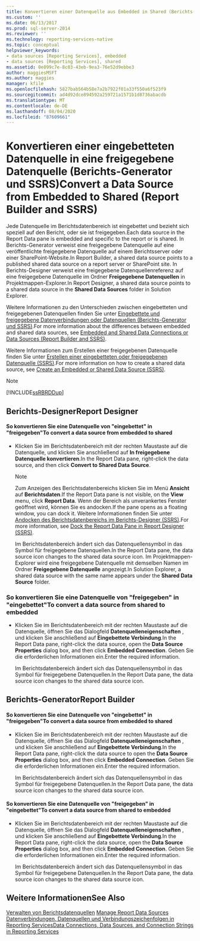```yaml
---
title: Konvertieren einer Datenquelle aus Embedded in Shared (Berichts-Generator und SSRS) | Microsoft-Dokumentation
ms.custom: ''
ms.date: 06/13/2017
ms.prod: sql-server-2014
ms.reviewer: ''
ms.technology: reporting-services-native
ms.topic: conceptual
helpviewer_keywords:
- data sources [Reporting Services], embedded
- data sources [Reporting Services], shared
ms.assetid: 0e099c7e-8c03-43eb-9ea3-76e52d9ebbe3
author: maggiesMSFT
ms.author: maggies
manager: kfile
ms.openlocfilehash: 5827bab564b58e7a2b7922f01a33f550a6f523f9
ms.sourcegitcommit: ad4d92dce894592a259721a1571b1d8736abacdb
ms.translationtype: MT
ms.contentlocale: de-DE
ms.lasthandoff: 08/04/2020
ms.locfileid: "87609661"
---
```

# <a name="convert-a-data-source-from-embedded-to-shared-report-builder-and-ssrs"></a><span data-ttu-id="ac7c1-102">Konvertieren einer eingebetteten Datenquelle in eine freigegebene Datenquelle (Berichts-Generator und SSRS)</span><span class="sxs-lookup"><span data-stu-id="ac7c1-102">Convert a Data Source from Embedded to Shared (Report Builder and SSRS)</span></span>
  <span data-ttu-id="ac7c1-103">Jede Datenquelle im Berichtsdatenbereich ist eingebettet und bezieht sich speziell auf den Bericht, oder sie ist freigegeben.</span><span class="sxs-lookup"><span data-stu-id="ac7c1-103">Each data source in the Report Data pane is embedded and specific to the report or is shared.</span></span> <span data-ttu-id="ac7c1-104">In Berichts-Generator verweist eine freigegebene Datenquelle auf eine veröffentlichte freigegebene Datenquelle auf einem Berichtsserver oder einer SharePoint-Website.</span><span class="sxs-lookup"><span data-stu-id="ac7c1-104">In Report Builder, a shared data source points to a published shared data source on a report server or SharePoint site.</span></span> <span data-ttu-id="ac7c1-105">In Berichts-Designer verweist eine freigegebene Datenquellenreferenz auf eine freigegebene Datenquelle im Ordner **Freigegebene Datenquellen** in Projektmappen-Explorer.</span><span class="sxs-lookup"><span data-stu-id="ac7c1-105">In Report Designer, a shared data source points to a shared data source in the **Shared Data Sources** folder in Solution Explorer.</span></span>  
  
 <span data-ttu-id="ac7c1-106">Weitere Informationen zu den Unterschieden zwischen eingebetteten und freigegebenen Datenquellen finden Sie unter [Eingebettete und freigegebene Datenverbindungen oder Datenquellen (Berichts-Generator und SSRS)](../embedded-and-shared-data-connections-or-data-sources-report-builder-and-ssrs.md).</span><span class="sxs-lookup"><span data-stu-id="ac7c1-106">For more information about the differences between embedded and shared data sources, see [Embedded and Shared Data Connections or Data Sources &#40;Report Builder and SSRS&#41;](../embedded-and-shared-data-connections-or-data-sources-report-builder-and-ssrs.md).</span></span>  
  
 <span data-ttu-id="ac7c1-107">Weitere Informationen zum Erstellen einer freigegebenen Datenquelle finden Sie unter [Erstellen einer eingebetteten oder freigegebenen Datenquelle (SSRS)](../create-an-embedded-or-shared-data-source-ssrs.md).</span><span class="sxs-lookup"><span data-stu-id="ac7c1-107">For more information on how to create a shared data source, see [Create an Embedded or Shared Data Source &#40;SSRS&#41;](../create-an-embedded-or-shared-data-source-ssrs.md).</span></span>  
  
> [!NOTE]  
>  [!INCLUDE[ssRBRDDup](../../includes/ssrbrddup-md.md)]  
  
## <a name="report-designer"></a><span data-ttu-id="ac7c1-108">Berichts-Designer</span><span class="sxs-lookup"><span data-stu-id="ac7c1-108">Report Designer</span></span>  
  
#### <a name="to-convert-a-data-source-from-embedded-to-shared"></a><span data-ttu-id="ac7c1-109">So konvertieren Sie eine Datenquelle von "eingebettet" in "freigegeben"</span><span class="sxs-lookup"><span data-stu-id="ac7c1-109">To convert a data source from embedded to shared</span></span>  
  
-   <span data-ttu-id="ac7c1-110">Klicken Sie im Berichtsdatenbereich mit der rechten Maustaste auf die Datenquelle, und klicken Sie anschließend auf **In freigegebene Datenquelle konvertieren**.</span><span class="sxs-lookup"><span data-stu-id="ac7c1-110">In the Report Data pane, right-click the data source, and then click **Convert to Shared Data Source**.</span></span>  
  
    > [!NOTE]  
    >  <span data-ttu-id="ac7c1-111">Zum Anzeigen des Berichtsdatenbereichs klicken Sie im Menü **Ansicht** auf **Berichtsdaten**.</span><span class="sxs-lookup"><span data-stu-id="ac7c1-111">If the Report Data pane is not visible, on the **View** menu, click **Report Data**.</span></span> <span data-ttu-id="ac7c1-112">Wenn der Bereich als unverankertes Fenster geöffnet wird, können Sie es andocken.</span><span class="sxs-lookup"><span data-stu-id="ac7c1-112">If the pane opens as a floating window, you can dock it.</span></span> <span data-ttu-id="ac7c1-113">Weitere Informationen finden Sie unter [Andocken des Berichtsdatenbereichs im Berichts-Designer &#40;SSRS&#41;](../tools/dock-the-report-data-pane-in-report-designer-ssrs.md).</span><span class="sxs-lookup"><span data-stu-id="ac7c1-113">For more information, see [Dock the Report Data Pane in Report Designer &#40;SSRS&#41;](../tools/dock-the-report-data-pane-in-report-designer-ssrs.md).</span></span>  
  
     <span data-ttu-id="ac7c1-114">Im Berichtsdatenbereich ändert sich das Datenquellensymbol in das Symbol für freigegebene Datenquellen.</span><span class="sxs-lookup"><span data-stu-id="ac7c1-114">In the Report Data pane, the data source icon changes to the shared data source icon.</span></span> <span data-ttu-id="ac7c1-115">Im Projektmappen-Explorer wird eine freigegebene Datenquelle mit demselben Namen im Ordner **Freigegebene Datenquelle** angezeigt.</span><span class="sxs-lookup"><span data-stu-id="ac7c1-115">In Solution Explorer, a shared data source with the same name appears under the **Shared Data Source** folder.</span></span>  
  
### <a name="to-convert-a-data-source-from-shared-to-embedded"></a><span data-ttu-id="ac7c1-116">So konvertieren Sie eine Datenquelle von "freigegeben" in "eingebettet"</span><span class="sxs-lookup"><span data-stu-id="ac7c1-116">To convert a data source from shared to embedded</span></span>  
  
-   <span data-ttu-id="ac7c1-117">Klicken Sie im Berichtsdatenbereich mit der rechten Maustaste auf die Datenquelle, öffnen Sie das Dialogfeld **Datenquelleneigenschaften** , und klicken Sie anschließend auf **Eingebettete Verbindung**.</span><span class="sxs-lookup"><span data-stu-id="ac7c1-117">In the Report Data pane, right-click the data source, open the **Data Source Properties** dialog box, and then click **Embedded Connection**.</span></span> <span data-ttu-id="ac7c1-118">Geben Sie die erforderlichen Informationen ein.</span><span class="sxs-lookup"><span data-stu-id="ac7c1-118">Enter the required information.</span></span>  
  
     <span data-ttu-id="ac7c1-119">Im Berichtsdatenbereich ändert sich das Datenquellensymbol in das Symbol für freigegebene Datenquellen.</span><span class="sxs-lookup"><span data-stu-id="ac7c1-119">In the Report Data pane, the data source icon changes to the shared data source icon.</span></span>  
  
## <a name="report-builder"></a><span data-ttu-id="ac7c1-120">Berichts-Generator</span><span class="sxs-lookup"><span data-stu-id="ac7c1-120">Report Builder</span></span>  
  
#### <a name="to-convert-a-data-source-from-embedded-to-shared"></a><span data-ttu-id="ac7c1-121">So konvertieren Sie eine Datenquelle von "eingebettet" in "freigegeben"</span><span class="sxs-lookup"><span data-stu-id="ac7c1-121">To convert a data source from embedded to shared</span></span>  
  
-   <span data-ttu-id="ac7c1-122">Klicken Sie im Berichtsdatenbereich mit der rechten Maustaste auf die Datenquelle, öffnen Sie das Dialogfeld **Datenquelleneigenschaften** , und klicken Sie anschließend auf **Eingebettete Verbindung**.</span><span class="sxs-lookup"><span data-stu-id="ac7c1-122">In the Report Data pane, right-click the data source to open the **Data Source Properties** dialog box, and then click **Embedded Connection**.</span></span> <span data-ttu-id="ac7c1-123">Geben Sie die erforderlichen Informationen ein.</span><span class="sxs-lookup"><span data-stu-id="ac7c1-123">Enter the required information.</span></span>  
  
     <span data-ttu-id="ac7c1-124">Im Berichtsdatenbereich ändert sich das Datenquellensymbol in das Symbol für freigegebene Datenquellen.</span><span class="sxs-lookup"><span data-stu-id="ac7c1-124">In the Report Data pane, the data source icon changes to the shared data source icon.</span></span>  
  
#### <a name="to-convert-a-data-source-from-shared-to-embedded"></a><span data-ttu-id="ac7c1-125">So konvertieren Sie eine Datenquelle von "freigegeben" in "eingebettet"</span><span class="sxs-lookup"><span data-stu-id="ac7c1-125">To convert a data source from shared to embedded</span></span>  
  
-   <span data-ttu-id="ac7c1-126">Klicken Sie im Berichtsdatenbereich mit der rechten Maustaste auf die Datenquelle, öffnen Sie das Dialogfeld **Datenquelleneigenschaften** , und klicken Sie anschließend auf **Eingebettete Verbindung**.</span><span class="sxs-lookup"><span data-stu-id="ac7c1-126">In the Report Data pane, right-click the data source, open the **Data Source Properties** dialog box, and then click **Embedded Connection**.</span></span> <span data-ttu-id="ac7c1-127">Geben Sie die erforderlichen Informationen ein.</span><span class="sxs-lookup"><span data-stu-id="ac7c1-127">Enter the required information.</span></span>  
  
     <span data-ttu-id="ac7c1-128">Im Berichtsdatenbereich ändert sich das Datenquellensymbol in das Symbol für freigegebene Datenquellen.</span><span class="sxs-lookup"><span data-stu-id="ac7c1-128">In the Report Data pane, the data source icon changes to the shared data source icon.</span></span>  
  
## <a name="see-also"></a><span data-ttu-id="ac7c1-129">Weitere Informationen</span><span class="sxs-lookup"><span data-stu-id="ac7c1-129">See Also</span></span>  
 <span data-ttu-id="ac7c1-130">[Verwalten von Berichtsdatenquellen](manage-report-data-sources.md) </span><span class="sxs-lookup"><span data-stu-id="ac7c1-130">[Manage Report Data Sources](manage-report-data-sources.md) </span></span>  
 [<span data-ttu-id="ac7c1-131">Datenverbindungen, Datenquellen und Verbindungszeichenfolgen in Reporting Services</span><span class="sxs-lookup"><span data-stu-id="ac7c1-131">Data Connections, Data Sources, and Connection Strings in Reporting Services</span></span>](../data-connections-data-sources-and-connection-strings-in-reporting-services.md)  
  
  
